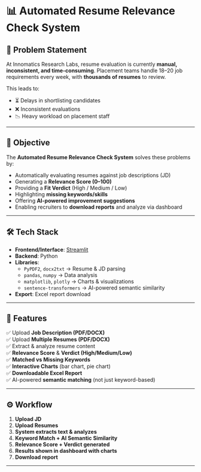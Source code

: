 # 📊 Automated Resume Relevance Check System  

## 🚀 Problem Statement  
At Innomatics Research Labs, resume evaluation is currently **manual, inconsistent, and time-consuming**. Placement teams handle 18–20 job requirements every week, with **thousands of resumes** to review.  

This leads to:  
- ⏳ Delays in shortlisting candidates  
- ❌ Inconsistent evaluations  
- 📉 Heavy workload on placement staff  

---

## 🎯 Objective  
The **Automated Resume Relevance Check System** solves these problems by:  
- Automatically evaluating resumes against job descriptions (JD)  
- Generating a **Relevance Score (0–100)**  
- Providing a **Fit Verdict** (High / Medium / Low)  
- Highlighting **missing keywords/skills**  
- Offering **AI-powered improvement suggestions**  
- Enabling recruiters to **download reports** and analyze via dashboard  

---

## 🛠️ Tech Stack  
- **Frontend/Interface**: [Streamlit](https://streamlit.io)  
- **Backend**: Python  
- **Libraries**:  
  - `PyPDF2`, `docx2txt` → Resume & JD parsing  
  - `pandas`, `numpy` → Data analysis  
  - `matplotlib`, `plotly` → Charts & visualizations  
  - `sentence-transformers` → AI-powered semantic similarity  
- **Export**: Excel report download  

---

## 📌 Features  
✅ Upload **Job Description (PDF/DOCX)**  
✅ Upload **Multiple Resumes (PDF/DOCX)**  
✅ Extract & analyze resume content  
✅ **Relevance Score** & **Verdict (High/Medium/Low)**  
✅ **Matched vs Missing Keywords**  
✅ **Interactive Charts** (bar chart, pie chart)  
✅ **Downloadable Excel Report**  
✅ AI-powered **semantic matching** (not just keyword-based)  

---

## ⚙️ Workflow  
1. **Upload JD**  
2. **Upload Resumes**  
3. **System extracts text & analyzes**  
4. **Keyword Match + AI Semantic Similarity**  
5. **Relevance Score + Verdict generated**  
6. **Results shown in dashboard with charts**  
7. **Download report**  

---

